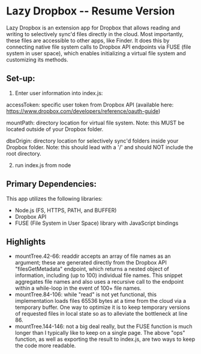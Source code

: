 # Lazy Dropbox -- Resume Version

Lazy Dropbox is an extension app for Dropbox that allows reading and writing to selectively sync'd files directly in the cloud. Most importantly, these files are accessible to other apps, like Finder. It does this by connecting native file system calls to Dropbox API endpoints via FUSE (file system in user space), which enables initializing a virtual file system and customizing its methods.

## Set-up:

1. Enter user information into index.js:

  accessToken: specific user token from Dropbox API (available here: https://www.dropbox.com/developers/reference/oauth-guide)

  mountPath: directory location for virtual file system. Note: this MUST be located outside of your Dropbox folder.

  dbxOrigin: directory location for selectively sync'd folders inside your Dropbox folder. Note: this should lead with a '/' and should NOT include the root directory.

2. run index.js from node

## Primary Dependencies:

This app utilizes the following libraries:
- Node.js (FS, HTTPS, PATH, and BUFFER)
- Dropbox API
- FUSE (File System in User Space) library with JavaScript bindings

## Highlights

- mountTree.42-66: readdir accepts an array of file names as an argument; these are generated directly from the Dropbox API "filesGetMetadata" endpoint, which returns a nested object of information, including (up to 100) individual file names. This snippet aggregates file names and also uses a recursive call to the endpoint within a while-loop in the event of 100+ file names.
- mountTree.84-106: while "read" is not yet functional, this implementation loads files 65536 bytes at a time from the cloud via a temporary buffer. One way to optimize it is to keep temporary versions of requested files in local state so as to alleviate the bottleneck at line 86.
- mountTree.144-146: not a big deal really, but the FUSE function is much longer than I typically like to keep on a single page. The above "ops" function, as well as exporting the result to index.js, are two ways to keep the code more readable.
